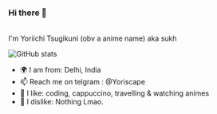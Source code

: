 ### Hi there 👋

<!--
**yoriscape/yoriscape** is a ✨ _special_ ✨ repository because its `README.md` (this file) appears on your GitHub profile.

Here are some ideas to get you started:

- 🔭 I’m currently working on ...
- 🌱 I’m currently learning ...
- 👯 I’m looking to collaborate on ...
- 🤔 I’m looking for help with ...
- 💬 Ask me about ...
- 📫 How to reach me: ...
- 😄 Pronouns: ...
- ⚡ Fun fact: ...
-->


</br>
I'm Yoriichi Tsugikuni (obv a anime name) aka sukh

![GitHub stats](https://github-readme-stats.vercel.app/api?username=yoriscape&count_private=true&show_icons=true&hide=issues,contribs)


- 🌍 I am from: Delhi, India
- 📫 Reach me on telgram : @Yoriscape
- 🤍 I like: coding, cappuccino, travelling & watching animes
- 🤔 I dislike: Nothing Lmao.
